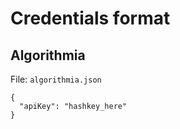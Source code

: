 # Credentials format

## Algorithmia

File: `algorithmia.json`

```
{
  "apiKey": "hashkey_here"
}
```